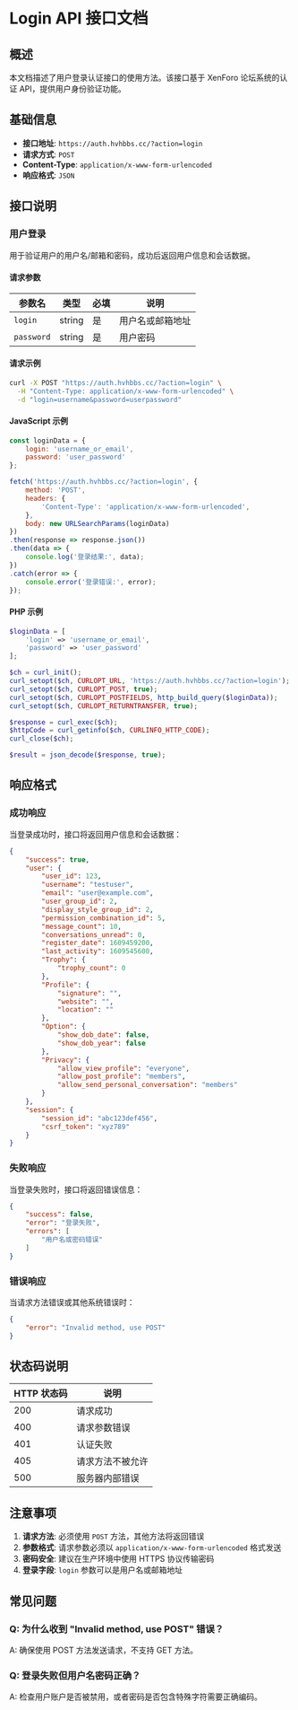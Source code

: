 # Login API 接口文档

## 概述

本文档描述了用户登录认证接口的使用方法。该接口基于 XenForo 论坛系统的认证 API，提供用户身份验证功能。

## 基础信息

- **接口地址**: `https://auth.hvhbbs.cc/?action=login`
- **请求方式**: `POST`
- **Content-Type**: `application/x-www-form-urlencoded`
- **响应格式**: `JSON`

## 接口说明

### 用户登录

用于验证用户的用户名/邮箱和密码，成功后返回用户信息和会话数据。

#### 请求参数

| 参数名 | 类型 | 必填 | 说明 |
|--------|------|------|------|
| `login` | string | 是 | 用户名或邮箱地址 |
| `password` | string | 是 | 用户密码 |

#### 请求示例

```bash
curl -X POST "https://auth.hvhbbs.cc/?action=login" \
  -H "Content-Type: application/x-www-form-urlencoded" \
  -d "login=username&password=userpassword"
```

#### JavaScript 示例

```javascript
const loginData = {
    login: 'username_or_email',
    password: 'user_password'
};

fetch('https://auth.hvhbbs.cc/?action=login', {
    method: 'POST',
    headers: {
        'Content-Type': 'application/x-www-form-urlencoded',
    },
    body: new URLSearchParams(loginData)
})
.then(response => response.json())
.then(data => {
    console.log('登录结果:', data);
})
.catch(error => {
    console.error('登录错误:', error);
});
```

#### PHP 示例

```php
$loginData = [
    'login' => 'username_or_email',
    'password' => 'user_password'
];

$ch = curl_init();
curl_setopt($ch, CURLOPT_URL, 'https://auth.hvhbbs.cc/?action=login');
curl_setopt($ch, CURLOPT_POST, true);
curl_setopt($ch, CURLOPT_POSTFIELDS, http_build_query($loginData));
curl_setopt($ch, CURLOPT_RETURNTRANSFER, true);

$response = curl_exec($ch);
$httpCode = curl_getinfo($ch, CURLINFO_HTTP_CODE);
curl_close($ch);

$result = json_decode($response, true);
```

## 响应格式

### 成功响应

当登录成功时，接口将返回用户信息和会话数据：

```json
{
    "success": true,
    "user": {
        "user_id": 123,
        "username": "testuser",
        "email": "user@example.com",
        "user_group_id": 2,
        "display_style_group_id": 2,
        "permission_combination_id": 5,
        "message_count": 10,
        "conversations_unread": 0,
        "register_date": 1609459200,
        "last_activity": 1609545600,
        "Trophy": {
            "trophy_count": 0
        },
        "Profile": {
            "signature": "",
            "website": "",
            "location": ""
        },
        "Option": {
            "show_dob_date": false,
            "show_dob_year": false
        },
        "Privacy": {
            "allow_view_profile": "everyone",
            "allow_post_profile": "members",
            "allow_send_personal_conversation": "members"
        }
    },
    "session": {
        "session_id": "abc123def456",
        "csrf_token": "xyz789"
    }
}
```

### 失败响应

当登录失败时，接口将返回错误信息：

```json
{
    "success": false,
    "error": "登录失败",
    "errors": [
        "用户名或密码错误"
    ]
}
```

### 错误响应

当请求方法错误或其他系统错误时：

```json
{
    "error": "Invalid method, use POST"
}
```

## 状态码说明

| HTTP 状态码 | 说明 |
|-------------|------|
| 200 | 请求成功 |
| 400 | 请求参数错误 |
| 401 | 认证失败 |
| 405 | 请求方法不被允许 |
| 500 | 服务器内部错误 |

## 注意事项

1. **请求方法**: 必须使用 `POST` 方法，其他方法将返回错误
2. **参数格式**: 请求参数必须以 `application/x-www-form-urlencoded` 格式发送
3. **密码安全**: 建议在生产环境中使用 HTTPS 协议传输密码
4. **登录字段**: `login` 参数可以是用户名或邮箱地址


## 常见问题

### Q: 为什么收到 "Invalid method, use POST" 错误？
A: 确保使用 POST 方法发送请求，不支持 GET 方法。

### Q: 登录失败但用户名密码正确？
A: 检查用户账户是否被禁用，或者密码是否包含特殊字符需要正确编码。